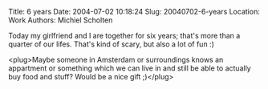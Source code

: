 Title: 6 years
Date: 2004-07-02 10:18:24
Slug: 20040702-6-years
Location: Work
Authors: Michiel Scholten

<p>Today my girlfriend and I are together for six years; that's more than a quarter of our lifes. That's kind of scary, but also a lot of fun :)</p>
<p>&lt;plug&gt;Maybe someone in Amsterdam or surroundings knows an appartment or something which we can live in and still be able to actually buy food and stuff? Would be a nice gift ;)&lt;/plug&gt;</p>
